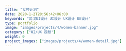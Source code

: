 ```yaml
---
title: "女神计划"
date: 2020-1-2T20:56:42+06:00
keywords: "武汉UI设计 UI设计 UX设计 UE设计"
type: portfolio
image: "images/projects/4/women-banner.jpg"
category: ["UI/UX 视频"]
weight: 0
project_images: ["images/projects/4/women-detail.jpg"]
---
```



